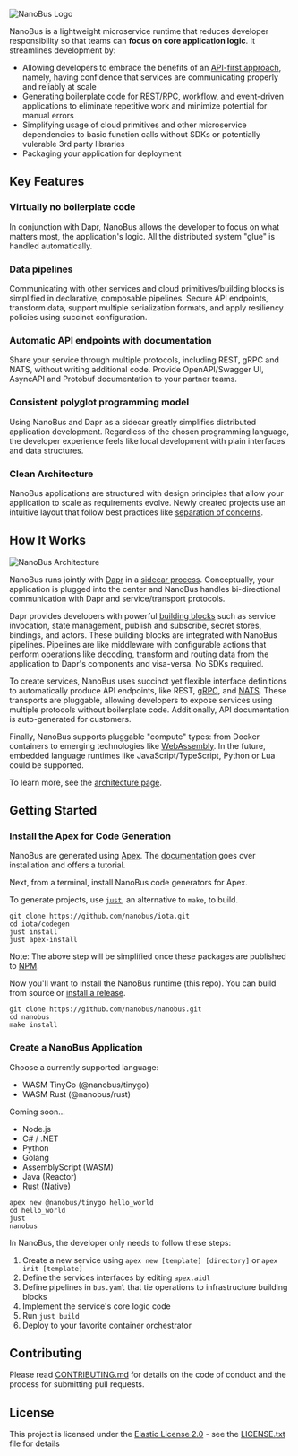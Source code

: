 ![NanoBus Logo](docs/images/nanobus-logo.svg)

NanoBus is a lightweight microservice runtime that reduces developer responsibility so that teams can **focus on core application logic**. It streamlines development by:

* Allowing developers to embrace the benefits of an [API-first approach](https://swagger.io/resources/articles/adopting-an-api-first-approach/), namely, having confidence that services are communicating properly and reliably at scale
* Generating boilerplate code for REST/RPC, workflow, and event-driven applications to eliminate repetitive work and minimize potential for manual errors
* Simplifying usage of cloud primitives and other microservice dependencies to basic function calls without SDKs or potentially vulerable 3rd party libraries
* Packaging your application for deployment

<!--
NanoBus is a lightweight microservice runtime layer that simplifies your application's core logic by moving infrastructure concerns to composable pipelines. The primary goal of NanoBus is to codify best practices so developers can **focus on business outcomes, not boilerplate code**.
-->

## Key Features

### Virtually no boilerplate code

In conjunction with Dapr, NanoBus allows the developer to focus on what matters most, the application's logic. All the distributed system "glue" is handled automatically.

### Data pipelines

Communicating with other services and cloud primitives/building blocks is simplified in declarative, composable pipelines. Secure API endpoints, transform data, support multiple serialization formats, and apply resiliency policies using succinct configuration.

### Automatic API endpoints with documentation

Share your service through multiple protocols, including REST, gRPC and NATS, without writing additional code. Provide OpenAPI/Swagger UI, AsyncAPI and Protobuf documentation to your partner teams.

### Consistent polyglot programming model

Using NanoBus and Dapr as a sidecar greatly simplifies distributed application development. Regardless of the chosen programming language, the developer experience feels like local development with plain interfaces and data structures.

### Clean Architecture

NanoBus applications are structured with design principles that allow your application to scale as requirements evolve. Newly created projects use an intuitive layout that follow best practices like [separation of concerns](https://en.wikipedia.org/wiki/Separation_of_concerns).

## How It Works

![NanoBus Architecture](docs/images/architecture.svg)

NanoBus runs jointly with [Dapr](https://dapr.io) in a [sidecar process](https://docs.microsoft.com/en-us/azure/architecture/patterns/sidecar). Conceptually, your application is plugged into the center and NanoBus handles bi-directional communication with Dapr and service/transport protocols.

Dapr provides developers with powerful [building blocks](https://docs.dapr.io/developing-applications/building-blocks/) such as service invocation, state management, publish and subscribe, secret stores, bindings, and actors. These building blocks are integrated with NanoBus pipelines. Pipelines are like middleware with configurable actions that perform operations like decoding, transform and routing data from the application to Dapr's components and visa-versa. No SDKs required.

To create services, NanoBus uses succinct yet flexible interface definitions to automatically produce API endpoints, like REST, [gRPC](https://grpc.io), and [NATS](https://nats.io). These transports are pluggable, allowing developers to expose services using multiple protocols without boilerplate code. Additionally, API documentation is auto-generated for customers.

Finally, NanoBus supports pluggable "compute" types: from Docker containers to emerging technologies
like [WebAssembly](https://webassembly.org). In the future, embedded language runtimes like JavaScript/TypeScript, Python or Lua could be supported.

To learn more, see the [architecture page](/docs/architecture.md).

## Getting Started

### Install the Apex for Code Generation

NanoBus are generated using [Apex](https://apexlang.io). The [documentation](https://apexlang.io/docs/getting-started#cli) goes over installation and offers a tutorial.

Next, from a terminal, install NanoBus code generators for Apex.

To generate projects, use [`just`](https://github.com/casey/just#packages), an alternative to `make`, to build.


```cli
git clone https://github.com/nanobus/iota.git
cd iota/codegen
just install
just apex-install
```

Note: The above step will be simplified once these packages are published to [NPM](https://www.npmjs.com).

Now you'll want to install the NanoBus runtime (this repo). You can build from source or [install a release](./install/README.md).

```cli
git clone https://github.com/nanobus/nanobus.git
cd nanobus
make install
```



### Create a NanoBus Application

Choose a currently supported language:

* WASM TinyGo (@nanobus/tinygo)
* WASM Rust (@nanobus/rust)

Coming soon...

* Node.js
* C# / .NET
* Python
* Golang
* AssemblyScript (WASM)
* Java (Reactor)
* Rust (Native)

```shell
apex new @nanobus/tinygo hello_world
cd hello_world
just
nanobus
```

In NanoBus, the developer only needs to follow these steps:

1. Create a new service using `apex new [template] [directory]` or `apex init [template]`
2. Define the services interfaces by editing `apex.aidl`
3. Define pipelines in `bus.yaml` that tie operations to infrastructure building blocks
4. Implement the service's core logic code
5. Run `just build`
6. Deploy to your favorite container orchestrator

## Contributing

Please read [CONTRIBUTING.md](CONTRIBUTING.md) for details on the code of conduct and the process for submitting pull requests.

## License

This project is licensed under the [Elastic License 2.0](https://www.elastic.co/licensing/elastic-license) - see the [LICENSE.txt](LICENSE.txt) file for details
